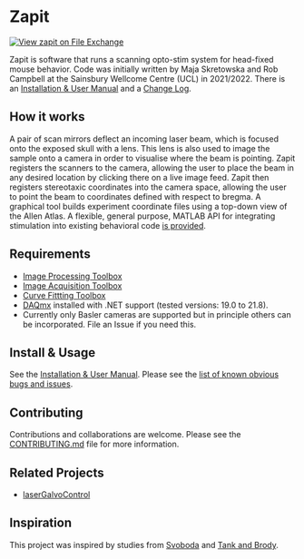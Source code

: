 # Zapit
[![View zapit on File Exchange](https://www.mathworks.com/matlabcentral/images/matlab-file-exchange.svg)](https://uk.mathworks.com/matlabcentral/fileexchange/122142-zapit)

Zapit is software that runs a scanning opto-stim system for head-fixed mouse behavior.
Code was initially written by Maja Skretowska and Rob Campbell at the Sainsbury Wellcome Centre (UCL) in 2021/2022.
There is an [Installation & User Manual](https://zapit.gitbook.io/user-guide/) and a [Change Log](CHANGELOG.md).


## How it works
A pair of scan mirrors deflect an incoming laser beam, which is focused onto the exposed skull with a lens.
This lens is also used to image the sample onto a camera in order to visualise where the beam is pointing.
Zapit registers the scanners to the camera, allowing the user to place the beam in any desired location by clicking there on a live image feed.
Zapit then registers stereotaxic coordinates into the camera space, allowing the user to point the beam to coordinates defined with respect to bregma. 
A graphical tool builds experiment coordinate files using a top-down view of the Allen Atlas.
A flexible, general purpose, MATLAB API for integrating stimulation into existing behavioral code [is provided](https://github.com/Zapit-Optostim/zapit-Python-Bridge).


## Requirements
* [Image Processing Toolbox](https://www.mathworks.com/help/images/index.html)
* [Image Acquisition Toolbox](https://www.mathworks.com/products/image-acquisition.html)
* [Curve Fittting Toolbox](https://www.mathworks.com/help/curvefit/)
* [DAQmx](https://www.ni.com/en-gb/support/downloads/drivers/download.ni-daqmx.html) installed with .NET support (tested versions: 19.0 to 21.8).
* Currently only Basler cameras are supported but in principle others can be incorporated. File an Issue if you need this. 


## Install & Usage
See the [Installation & User Manual](https://zapit.gitbook.io/user-guide/).
Please see the [list of known obvious bugs and issues](https://github.com/Zapit-Optostim/zapit/issues?q=is%3Aissue+is%3Aopen+label%3A%22Known+obvious+issue%22).


## Contributing
Contributions and collaborations are welcome.
Please see the [CONTRIBUTING.md](CONTRIBUTING.md) file for more information.


## Related Projects
* [laserGalvoControl](https://github.com/BrainCOGS/laserGalvoControl)


## Inspiration
This project was inspired by studies from [Svoboda](https://www.cell.com/neuron/fulltext/S0896-6273(13)00924-0) and [Tank and Brody](https://elifesciences.org/articles/70263). 

